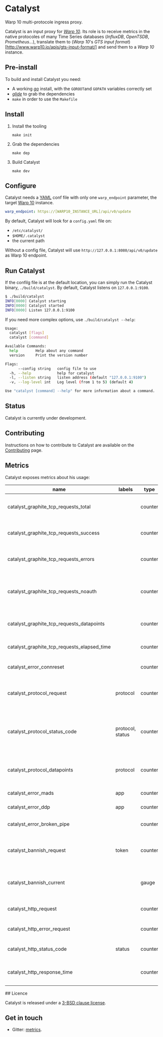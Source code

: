 # Catalyst

Warp 10 multi-protocole ingress proxy.

Catalyst is an input proxy for [*Warp 10*](https://www.warp10.io).
Its role is to receive metrics in the native protocoles of many Time Series databases (*InfluxDB*, *OpenTSDB*, *Prometheus*...), translate them to (*Warp 10*'s *GTS input format*)[http://www.warp10.io/apis/gts-input-format/] and send them to a *Warp 10* instance.

## Pre-install

To build and install Catalyst you need:

- A working [*go*](https://golang.org) install, with the `GOROOT`and `GOPATH` variables correctly set
- [*glide*](https://github.com/Masterminds/glide) to grab the dependencies
- `make` in order to use the `Makefile`

## Install

1. Install the tooling

    `make init`
2. Grab the dependencies

    `make dep`
3. Build Catalyst

    `make dev`

## Configure

Catalyst needs a [YAML](http://yaml.org/) conf file with only one `warp_endpoint` parameter, the target [Warp 10](https://www.warp10.io) instance.

```YAML
warp_endpoint: https://[WARP10_INSTANCE_URL]/api/v0/update
```

By default, Catalyst will look for a `config.yaml` file on:

- `/etc/catalyst/`
- `$HOME/.catalyst`
- the current path

Without a config file, Catalyst will use `http://127.0.0.1:8080/api/v0/update` as Warp 10 endpoint.

## Run Catalyst

If the confilg file is at the default location, you can simply run the Catalyst binary, `./build/catalyst`.
By default, Catalyst listens on `127.0.0.1:9100`.

```sh
$ ./build/catalyst
INFO[0000] Catalyst starting
INFO[0000] Catalyst started
INFO[0000] Listen 127.0.0.1:9100
```

If you need more complex options, use `./build/catalyst --help`:

```sh
Usage:
  catalyst [flags]
  catalyst [command]

Available Commands:
  help        Help about any command
  version     Print the version number

Flags:
      --config string   config file to use
  -h, --help            help for catalyst
  -l, --listen string   listen address (default "127.0.0.1:9100")
  -v, --log-level int   Log level (from 1 to 5) (default 4)

Use "catalyst [command] --help" for more information about a command.
```

## Status

Catalyst is currently under development.

## Contributing

Instructions on how to contribute to Catalyst are available on the [Contributing](./CONTRIBUTING.md) page.

## Metrics

Catalyst exposes metrics about his usage:

| name                                        | labels                  | type    | description                                                               |
| ------------------------------------------- | ----------------------- | ------- | ------------------------------------------------------------------------- |
| catalyst_graphite_tcp_requests_total        |                         | counter | Number of Graphite TCP requests handled.                                  |
| catalyst_graphite_tcp_requests_success      |                         | counter | Number of Graphite TCP requests in success.                               |
| catalyst_graphite_tcp_requests_errors       |                         | counter | Number of Graphite TCP requests in errors.                                |
| catalyst_graphite_tcp_requests_noauth       |                         | counter | Number of Graphite TCP requests where authentication is missing.          |
| catalyst_graphite_tcp_requests_datapoints   |                         | counter | Number of Graphite TCP pushed datapoints.                                 |
| catalyst_graphite_tcp_requests_elapsed_time |                         | counter | Graphite TCP requests elapsed time.                                       |
| catalyst_error_connreset                    |                         | counter | Number of connections reset.                                              |
| catalyst_protocol_request                   | protocol                | counter | Number of request handled on specific protocol.                           |
| catalyst_protocol_status_code               | protocol, status        | counter | Number of request handled with specific protocol and warning status code. |
| catalyst_protocol_datapoints                | protocol                | counter | Number of processed datapoints on specific protocol.                      |
| catalyst_error_mads                         | app                     | counter | Mads error count.                                                         |
| catalyst_error_ddp                          | app                     | counter | Ddp error count.                                                          |
| catalyst_error_broken_pipe                  |                         | counter | Warp broken pipes errors count.                                           |
| catalyst_bannish_request                    | token                   | counter | Number of request with this bannished token.                              |
| catalyst_bannish_current                    |                         | gauge   | Number of bannished token in current session.                             |
| catalyst_http_request                       |                         | counter | Number of http request handled.                                           |
| catalyst_http_error_request                 |                         | counter | Number of http request in error.                                          |
| catalyst_http_status_code                   | status                  | counter | Number request in status code.                                            |
| catalyst_http_response_time                 |                         | counter | Requests response time count in nanoseconds.                              |

## Licence

Catalyst is released under a [3-BSD clause license](./LICENSE).

## Get in touch

- Gitter: [metrics](https://gitter.im/ovh/metrics).
